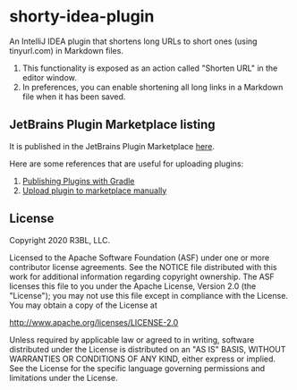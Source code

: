 # shorty-idea-plugin

An IntelliJ IDEA plugin that shortens long URLs to short ones (using tinyurl.com) in Markdown files.

1. This functionality is exposed as an action called "Shorten URL" in the editor window.
2. In preferences, you can enable shortening all long links in a Markdown file when it has been saved.

## JetBrains Plugin Marketplace listing

It is published in the JetBrains Plugin Marketplace [here](https://plugins.jetbrains.com/plugin/14120-shorty--url-shortener).

Here are some references that are useful for uploading plugins:
1. [Publishing Plugins with Gradle](https://www.jetbrains.org/intellij/sdk/docs/tutorials/build_system/deployment.html)
2. [Upload plugin to marketplace manually](https://plugins.jetbrains.com/plugin/add#intellij)


## License

Copyright 2020 R3BL, LLC.

Licensed to the Apache Software Foundation (ASF) under one or more contributor license agreements. See the NOTICE file
distributed with this work for additional information regarding copyright ownership. The ASF licenses this file to you
under the Apache License, Version 2.0 (the "License"); you may not use this file except in compliance with the License.
You may obtain a copy of the License at

http://www.apache.org/licenses/LICENSE-2.0

Unless required by applicable law or agreed to in writing, software distributed under the License is distributed on an
"AS IS" BASIS, WITHOUT WARRANTIES OR CONDITIONS OF ANY KIND, either express or implied. See the License for the specific
language governing permissions and limitations under the License.
